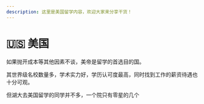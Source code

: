 ```yaml
---
description: 这里是美国留学内容，欢迎大家来分享干货！
---
```


# 🇺🇸 美国

如果抛开成本等其他因素不谈，美帝是留学的首选目的国。

其世界级名校数量多，学术实力好，学历认可度最高，同时找到工作的薪资待遇也十分可观。

但湖大去美国留学的同学并不多，一个院只有零星的几个
